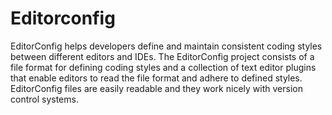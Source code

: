 # Editorconfig

EditorConfig helps developers define and maintain consistent coding
styles between different editors and IDEs. The EditorConfig project
consists of a file format for defining coding styles and a
collection of text editor plugins that enable editors to read the
file format and adhere to defined styles. EditorConfig files are
easily readable and they work nicely with version control systems.
